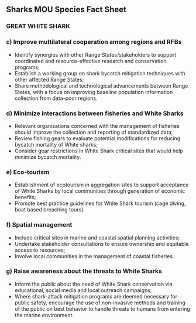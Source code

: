 ## Sharks MOU Species Fact Sheet
### GREAT WHITE SHARK

### c) Improve multilateral cooperation among regions and RFBs
- Identify synergies with other Range States/stakeholders to support coordinated and resource-effective research and conservation programs;
- Establish a working group on shark bycatch mitigation techniques with other affected Range States;
- Share methodological and technological advancements between Range States, with a focus on improving baseline population information collection from data-poor regions.

### d) Minimize interactions between fisheries and White Sharks
- Relevant organizations concerned with the management of fisheries should improve the collection and reporting of standardized data;
- Review fishing gears to evaluate potential modifications for reducing bycatch mortality of White sharks;
- Consider gear restrictions in White Shark critical sites that would help minimize bycatch mortality.

### e) Eco-tourism
- Establishment of ecotourism in aggregation sites to support acceptance of White Sharks by local communities through generation of economic benefits;
- Promote best practice guidelines for White Shark tourism (cage diving, boat based breaching tours).

### f) Spatial management
- Include critical sites in marine and coastal spatial planning activities;
- Undertake stakeholder consultations to ensure ownership and equitable access to resources;
- Involve local communities in the management of coastal fisheries.

### g) Raise awareness about the threats to White Sharks
- Inform the public about the need of White Shark conservation via educational, social media and local outreach campaigns;
- Where shark-attack mitigation programs are deemed necessary for public safety, encourage the use of non-invasive methods and training of the public on best behavior to handle threats to humans from entering the marine environment.